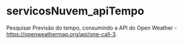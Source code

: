 # servicosNuvem_apiTempo

Pesquisar Previsão do tempo, consumindo a API do Open Weather - https://openweathermap.org/api/one-call-3.
